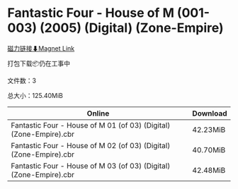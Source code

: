 # Fantastic Four - House of M (001-003) (2005) (Digital) (Zone-Empire)

[磁力链接⬇Magnet Link](magnet:?xt=urn:btih:d545f63ba8871a050f1a143e5041dbaa509fd50a&dn=Fantastic%20Four%20-%20House%20of%20M%20%28001-003%29%20%282005%29%20%28Digital%29%20%28Zone-Empire%29)

打包下载📦仍在工事中

文件数：3

总大小：125.40MiB

Online | Download
--- | ---
Fantastic Four - House of M 01 (of 03) (Digital) (Zone-Empire).cbr | 42.23MiB
Fantastic Four - House of M 02 (of 03) (Digital) (Zone-Empire).cbr | 40.70MiB
Fantastic Four - House of M 03 (of 03) (Digital) (Zone-Empire).cbr | 42.48MiB